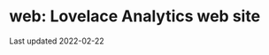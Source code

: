 web:  Lovelace Analytics web site
====================================================

Last updated 2022-02-22
